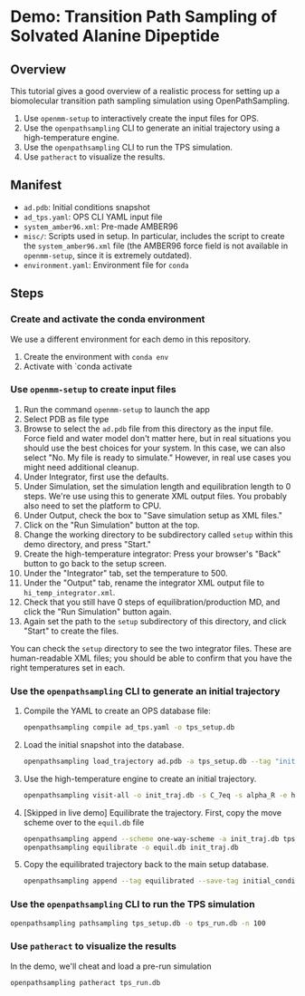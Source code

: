 # Demo: Transition Path Sampling of Solvated Alanine Dipeptide

## Overview

This tutorial gives a good overview of a realistic process for setting up a
biomolecular transition path sampling simulation using OpenPathSampling.

1. Use `openmm-setup` to interactively create the input files for OPS.
2. Use the `openpathsampling` CLI to generate an initial trajectory using a
   high-temperature engine.
3. Use the `openpathsampling` CLI to run the TPS simulation.
4. Use `patheract` to visualize the results.

## Manifest

* `ad.pdb`: Initial conditions snapshot
* `ad_tps.yaml`: OPS CLI YAML input file
* `system_amber96.xml`: Pre-made AMBER96 
* `misc/`: Scripts used in setup. In particular, includes the script to create
  the `system_amber96.xml` file (the AMBER96 force field is not available in
  `openmm-setup`, since it is extremely outdated).
* `environment.yaml`: Environment file for `conda`

## Steps

### Create and activate the conda environment

We use a different environment for each demo in this repository.  

1. Create the environment with `conda env `
2. Activate with `conda activate

### Use `openmm-setup` to create input files

1.  Run the command `openmm-setup` to launch the app
2.  Select PDB as file type
3.  Browse to select the `ad.pdb` file from this directory as the input file.
    Force field and water model don't matter here, but in real situations you
    should use the best choices for your system. In this case, we can also
    select "No. My file is ready to simulate." However, in real use cases you
    might need additional cleanup.
4.  Under Integrator, first use the defaults.
5.  Under Simulation, set the simulation length and equilibration length to
    0 steps. We're use using this to generate XML output files. You probably
    also need to set the platform to CPU.
6.  Under Output, check the box to "Save simulation setup as XML files."
7.  Click on the "Run Simulation" button at the top.
8.  Change the working directory to be subdirectory called `setup` within this
    demo directory, and press "Start."
9.  Create the high-temperature integrator: Press your browser's "Back" button
    to go back to the setup screen.
10. Under the "Integrator" tab, set the temperature to 500.
11. Under the "Output" tab, rename the integrator XML output file to
    `hi_temp_integrator.xml`.
12. Check that you still have 0 steps of equilibration/production MD, and click
    the "Run Simulation" button again.
13. Again set the path to the `setup` subdirectory of this directory, and click
    "Start" to create the files.

You can check the `setup` directory to see the two integrator files. These are
human-readable XML files; you should be able to confirm that you have the right
temperatures set in each.

### Use the `openpathsampling` CLI to generate an initial trajectory

1. Compile the YAML to create an OPS database file:

   ```bash
   openpathsampling compile ad_tps.yaml -o tps_setup.db
   ```

2. Load the initial snapshot into the database.

    ```bash
    openpathsampling load_trajectory ad.pdb -a tps_setup.db --tag "initial_snapshot"
    ```

3. Use the high-temperature engine to create an initial trajectory.

    ```bash
    openpathsampling visit-all -o init_traj.db -s C_7eq -s alpha_R -e hi_temp_integrator tps_setup.db
    ```

4. [Skipped in live demo] Equilibrate the trajectory. First, copy the move
   scheme over to the `equil.db` file

    ```bash
    openpathsampling append --scheme one-way-scheme -a init_traj.db tps_setup.db
    openpathsampling equilibrate -o equil.db init_traj.db
    ```

5. Copy the equilibrated trajectory back to the main setup database.

    ```bash
    openpathsampling append --tag equilibrated --save-tag initial_conditions -a tps_setup.db equil.db
    ```

### Use the `openpathsampling` CLI to run the TPS simulation

```bash
openpathsampling pathsampling tps_setup.db -o tps_run.db -n 100
```

### Use `patheract` to visualize the results

In the demo, we'll cheat and load a pre-run simulation

```bash
openpathsampling patheract tps_run.db
```
